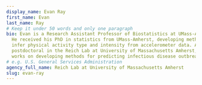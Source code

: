 ```yaml
---
display_name: Evan Ray
first_name: Evan
last_name: Ray
# Keep it under 50 words and only one paragraph
bio: Evan is a Research Assistant Professor of Biostatistics at UMass-Amherst.
  He received his PhD in statistics from UMass-Amherst, developing methods to
  infer physical activity type and intensity from accelerometer data. A former
  postdoctoral in the Reich Lab at University of Massachusetts Amherst, he also
  works on developing methods for predicting infectious disease outbreaks.
# e.g. U.S. General Services Administration
agency_full_name: Reich Lab at University of Massachusetts Amherst
slug: evan-ray
---
```

